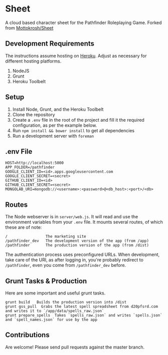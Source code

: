 # Sheet
A cloud based character sheet for the Pathfinder Roleplaying Game.
Forked from [Mottokrosh/Sheet](https://github.com/Mottokrosh/Sheet)

## Development Requirements
The instructions assume hosting on [Heroku](https://www.heroku.com/). Adjust as necessary for different hosting platforms.

1. NodeJS
2. Grunt
3. Heroku Toolbelt

## Setup

1. Install Node, Grunt, and the Heroku Toolbelt
2. Clone the repository
3. Create a `.env` file in the root of the project and fill it the required configuration, as per the example below.
4. Run `npm install && bower install` to get all dependencies
4. Run a development server with `foreman`

## .env File

    HOST=http://localhost:5000
    APP_FOLDER=/pathfinder
    GOOGLE_CLIENT_ID=<id>.apps.googleusercontent.com
    GOOGLE_CLIENT_SECRET=<secret>
    GITHUB_CLIENT_ID=<id>
    GITHUB_CLIENT_SECRET=<secret>
    MONGOLAB_URI=mongodb://<username>:<password>@<db_host>:<port>/<db>

## Routes

The Node webserver is in `server/web.js`. It will read and use the environment variables from your `.env` file. It mounts several routes, of which these are of note:

    /                 The marketing site
    /pathfinder_dev   The development version of the app (from /app)
    /pathfinder       The production version of the app (from /dist)

The authentication process uses preconfigured URLs. When development, take care of the URl, as after logging in, you're probably redirect to `/pathfinder`, even you come from `/pathfinder_dev` before.

## Grunt Tasks & Production

Here are some important and useful grunt tasks.

    grunt build   Builds the production version into /dist
    grunt gss_pull  Grabs the latest spell spreadsheet from d20pfsrd.com and writes it to `/app/data/spells_raw.json`
    grunt prepare_spells  Takes `spells_raw.json` and writes `spells.json` and `spell_names.json` for use by the app

## Contributions

Are welcome! Please send pull requests against the master branch.
